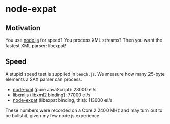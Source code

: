# node-expat #

## Motivation ##

You use [node.js](http://github.com/ry/node) for speed? You process
XML streams? Then you want the fastest XML parser: libexpat!

## Speed ##

A stupid speed test is supplied in `bench.js`. We measure how many
25-byte elements a SAX parser can process:

* [node-xml](http://github.com/robrighter/node-xml) (pure JavaScript): 23000 el/s
* [libxmljs](http://github.com/polotek/libxmljs) (libxml2 binding): 77000 el/s
* [node-expat](http://github.com/astro/node-expat) (libexpat binding, this): 113000 el/s

These numbers were recorded on a Core 2 2400 MHz and may turn out to
be bullshit, given my few node.js experience.
